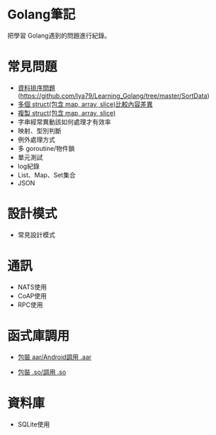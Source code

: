 # Golang筆記
把學習 Golang遇到的問題進行紀錄。

# 常見問題
 - [資料排序問題](sort.interface)(https://github.com/lya79/Learning_Golang/tree/master/SortData)
 - [多個 struct(包含 map, array, slice)比較內容差異](https://github.com/lya79/Learning_Golang/tree/master/CompareData)
 - [複製 struct(包含 map, array, slice)](https://github.com/lya79/Learning_Golang/tree/master/CopyData)
 - 字串經常異動該如何處理才有效率
 - 映射、型別判斷
 - 例外處理方式
 - 多 goroutine/物件鎖
 - 單元測試
 - log紀錄
 - List、Map、Set集合
 - JSON

# 設計模式
 - 常見設計模式

# 通訊
 - NATS使用
 - CoAP使用
 - RPC使用

# 函式庫調用
- [包裝 aar/Android調用 .aar](https://github.com/lya79/Learning_Golang/tree/master/TestNdkBuildStatic)

- [包裝 .so/調用 .so](https://github.com/lya79/Learning_Golang/tree/master/TestNdkBuildStatic)

# 資料庫
 - SQLite使用
